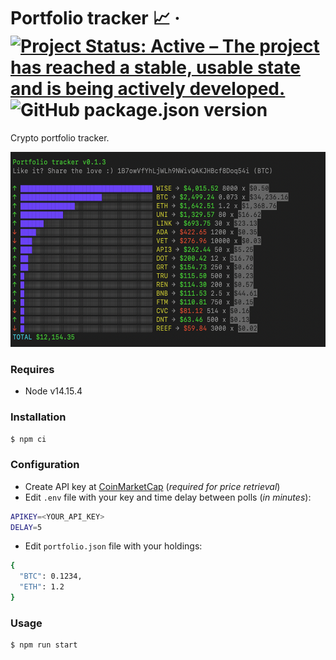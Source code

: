 # Portfolio tracker 📈 &middot; [![Project Status: Active – The project has reached a stable, usable state and is being actively developed.](https://www.repostatus.org/badges/latest/active.svg)](https://www.repostatus.org/#active) ![GitHub package.json version](https://img.shields.io/github/package-json/v/lropero/portfolio-tracker)

Crypto portfolio tracker.

<img height="312" src="tracker.png?raw=true" width="568">

### Requires

- Node v14.15.4

### Installation

```sh
$ npm ci
```

### Configuration

- Create API key at [CoinMarketCap](https://coinmarketcap.com/api/) (_required for price retrieval_)
- Edit `.env` file with your key and time delay between polls (_in minutes_):

```sh
APIKEY=<YOUR_API_KEY>
DELAY=5
```

- Edit `portfolio.json` file with your holdings:

```sh
{
  "BTC": 0.1234,
  "ETH": 1.2
}
```

### Usage

```sh
$ npm run start
```
